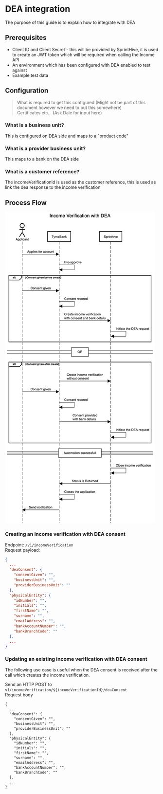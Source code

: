 # DEA integration

The purpose of this guide is to explain how to integrate with DEA

## Prerequisites

* Client ID and Client Secret - this will be provided by SprintHive, it is used to create an JWT token which will be required when calling the Income API
* An environment which has been configured with DEA enabled to test against
* Example test data 

## Configuration

> What is required to get this configured (Might not be part of this document however we need to put this somewhere)  
> Certificates etc... (Ask Dale for input here)  

### What is a business unit?

This is configured on DEA side and maps to a "product code"

### What is a provider business unit? 

This maps to a bank on the DEA side

### What is a customer reference? 

The incomeVerificationId is used as the customer reference, this is used as link the dea response to the 
income verification

## Process Flow
               
![Process Flow](images/dea-integration-sequence-diagram-1.png)

### Creating an income verification with DEA consent

Endpoint: ```/v1/incomeVerification```  
Request payload:
``` json
{
  ...
  "deaConsent": {
    "consentGiven": "",
    "businessUnit": "",
    "providerBusinessUnit": ""      
  },
  "physicalEntity": {
    "idNumber": "",
    "initials": "",
    "firstName": "",
    "surname": "",
    "emailAddress": "",
    "bankAccountNumber": "",
    "bankBranchCode": ""    
  },
  ...
}
```

### Updating an existing income verification with DEA consent

The following use case is useful when the DEA consent is received after the call which creates the income verification.

Send an HTTP POST to ```v1/incomeVerification/${incomeVerificationId}/deaConsent```  
Request body
```
{
  ...
  "deaConsent": {
    "consentGiven": "",
    "businessUnit": "",
    "providerBusinessUnit": ""      
  },
  "physicalEntity": {
    "idNumber": "",
    "initials": "",
    "firstName": "",
    "surname": "",
    "emailAddress": "",
    "bankAccountNumber": "",
    "bankBranchCode": ""    
  },
  ...
}
```
